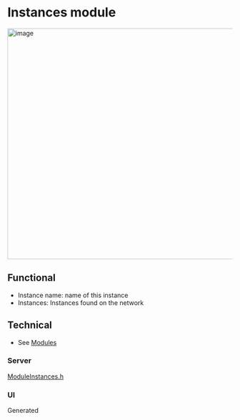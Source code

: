 # Instances module

<img width="517" alt="image" src="https://github.com/user-attachments/assets/022fde4d-9a3b-456c-ade5-e18219e5a5d5" />

## Functional

* Instance name: name of this instance
* Instances: Instances found on the network

## Technical

* See [Modules](../modules.md)

### Server

[ModuleInstances.h](https://github.com/ewowi/MoonBase/blob/main/src/custom/ModuleInstances.h)

### UI

Generated
